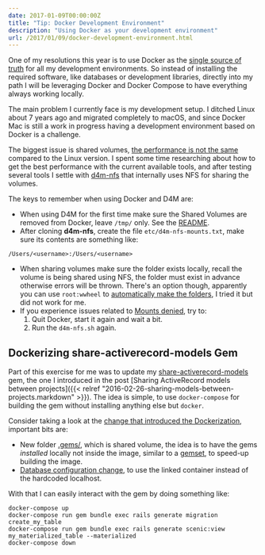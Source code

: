 ```yaml
---
date: 2017-01-09T00:00:00Z
title: "Tip: Docker Development Environment"
description: "Using Docker as your development environment"
url: /2017/01/09/docker-development-environment.html
---
```


One of my resolutions this year is to use Docker as the [single source of truth](https://en.wikipedia.org/wiki/Single_source_of_truth) for all my development environments. So instead of installing the required software, like databases or development libraries, directly into my path I will be leveraging Docker and Docker Compose to have everything always working locally.

The main problem I currently face is my development setup. I ditched Linux about 7 years ago and migrated completely to macOS, and since Docker Mac is still a work in progress having a development environment based on Docker is a challenge.

The biggest issue is shared volumes, [the performance is not the same](https://docs.docker.com/docker-for-mac/osxfs/#performance-issues-solutions-and-roadmap) compared to the Linux version. I spent some time researching about how to get the best performance with the current available tools, and after testing several tools I settle with [d4m-nfs](https://github.com/IFSight/d4m-nfs) that internally uses NFS for sharing the volumes.

The keys to remember when using Docker and D4M are:

* When using D4M for the first time make sure the Shared Volumes are removed from Docker, leave `/tmp/` only. See the [README](https://github.com/IFSight/d4m-nfs/blob/master/README.md).
* After cloning **d4m-nfs**, create the file `etc/d4m-nfs-mounts.txt`, make sure its contents are something like: 

```
/Users/<username>:/Users/<username>
```
* When sharing volumes make sure the folder exists locally, recall the volume is being shared using NFS, the folder must exist in advance otherwise errors will be thrown. There's an option though, apparently you can use `root:wwheel` to [automatically make the folders](https://github.com/IFSight/d4m-nfs/issues/25), I tried it but did not work for me.
* If you experience issues related to [Mounts denied](https://github.com/IFSight/d4m-nfs/issues/6), try to:
   1. Quit Docker, start it again and wait a bit.
   1. Run the `d4m-nfs.sh` again.

## Dockerizing share-activerecord-models Gem

Part of this exercise for me was to update my [share-activerecord-models](https://github.com/mariocarrion/share-activerecord-models) gem, the one I introduced in the post [Sharing ActiveRecord models between projects]({{< relref "2016-02-26-sharing-models-between-projects.markdown" >}}). The idea is simple, to use `docker-compose` for building the gem without installing anything else but `docker`.

Consider taking a look at the [change that introduced the Dockerization](https://github.com/MarioCarrion/share-activerecord-models/commit/f56379b9e1f26e41659238808b36f44ff38174bd), important bits are:

* New folder [.gems/](https://github.com/MarioCarrion/share-activerecord-models/commit/f56379b9e1f26e41659238808b36f44ff38174bd#diff-255bc4c176643aa7b3a8bcc6f88d53aa), which is shared volume, the idea is to have the gems _installed_ locally not inside the image, similar to a [gemset](https://rvm.io/gemsets/basics), to speed-up building the image.
* [Database configuration change](https://github.com/MarioCarrion/share-activerecord-models/commit/f56379b9e1f26e41659238808b36f44ff38174bd#diff-e31bdf70b15c8f84344c332efe06900d), to use the linked container instead of the hardcoded localhost.

With that I can easily interact with the gem by doing something like:

```
docker-compose up
docker-compose run gem bundle exec rails generate migration create_my_table
docker-compose run gem bundle exec rails generate scenic:view my_materialized_table --materialized
docker-compose down
```
